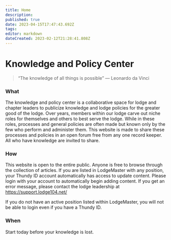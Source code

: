 ```yaml
---
title: Home
description: 
published: true
date: 2023-04-15T17:47:43.692Z
tags: 
editor: markdown
dateCreated: 2023-02-12T21:28:41.808Z
---
```


# Knowledge and Policy Center
> “The knowledge of all things is possible” 
> ― Leonardo da Vinci

### What
The knowledge and policy center is a collaborative space for lodge and chapter leaders to publicize knowledge and lodge policies for the greater good of the lodge. Over years, members within our lodge carve out niche roles for themselves and others to best serve the lodge. While in these roles, processes and general policies are often made but known only by the few who perform and administer them. This website is made to share these processes and policies in an open forum free from any one record keeper. All who have knowledge are invited to share.

### How
This website is open to the entire public. Anyone is free to browse through the collection of articles. If you are listed in LodgeMaster with any position, your Thundy ID account automatically has access to update content. Please login with your account to automatically begin adding content. If you get an error message, please contact the lodge leadership at https://support.lodge104.net/

If you do not have an active position listed within LodgeMaster, you will not be able to login even if you have a Thundy ID.

### When
Start today before your knowledge is lost.